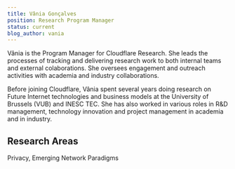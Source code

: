 ```yaml
---
title: Vânia Gonçalves
position: Research Program Manager
status: current
blog_author: vania
---
```

Vânia is the Program Manager for Cloudflare Research. She leads the processes of tracking and delivering research work to both internal teams and external colaborations. She oversees engagement and outreach activities with academia and industry collaborations. 

Before joining Cloudflare, Vânia spent several years doing research on Future Internet technologies and business models at the University of Brussels (VUB) and INESC TEC. She has also worked in various roles in R&D management, technology innovation and project management in academia and in industry.  

## Research Areas 
Privacy, Emerging Network Paradigms